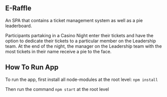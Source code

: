 ## E-Raffle

An SPA that contains a ticket management system as well as a pie leaderboard.

Participants partaking in a Casino Night enter their tickets and have the option to dedicate their tickets to a particular member on the Leadership team.
At the end of the night, the manager on the Leadership team with the most tickets in their name receive a pie to the face.

## How To Run App

To run the app, first install all node-modules at the root level: 
`npm install`

Then run the command `npm start` at the root level
